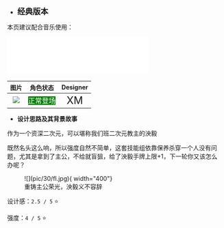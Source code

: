 * **<font size="4">经典版本</font>**

本页建议配合音乐使用：

<iframe 
    frameborder="no" border="0" marginwidth="0" 
    marginheight="0" width=330 height=86 
    src="//music.163.com/outchain/player?type=2&id=2118435472&auto=0&height=66">
</iframe>

|         图片          | 角色状态                                                                 |         Designer         |
|:-------------------:|----------------------------------------------------------------------|:------------------------:|
| ![](pic/30/x30.png) | <font style="background: green" color = white size = "3">正常登场</font> | <font size="5">XM</font> |

* **设计思路及其背景故事**

作为一个资深二次元，可以堪称我们班二次元教主的泱毅

既然名头这么响，所以强度自然不简单，这套技能组依靠保养杀穿一个人没有问题，尤其是拿到了主公，不给就盲狙，给了泱毅手牌上限+1，下一轮你又该怎么办呢？

<figure markdown="span">
    ![](pic/30/fl.jpg){ width="400"}
    <figcaption>重铸主公荣光，泱毅义不容辞</figcaption>
</figure>


设计感：``2.5 / 5`` ⭐

强度：``4 / 5`` ⭐